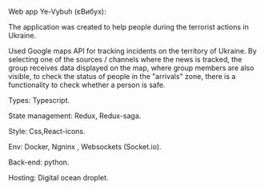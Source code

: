
Web app Ye-Vybuh (єВибух):


The application was created to help people during the terrorist actions in Ukraine.

Used Google maps API for tracking incidents on the territory of Ukraine. 
By selecting one of the sources / channels where the news is tracked, the group receives data displayed on the map, where group members are also visible, to check the status of people in the "arrivals" zone, there is a functionality to check whether a person is safe.


Types: Typescript.


State management: Redux, Redux-saga.


Style: Css,React-icons.


Env: Docker, Ngninx , Websockets (Socket.io).


Back-end: python.


Hosting: Digital ocean droplet.
